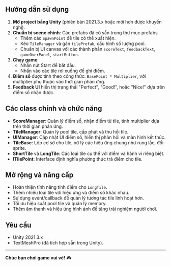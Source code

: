 
## Hướng dẫn sử dụng

1. **Mở project bằng Unity** (phiên bản 2021.3.x hoặc mới hơn được khuyến nghị).
2. **Chuẩn bị scene chính**: Các prefabs đã có sẵn trong thư mục prefabs
    - Thêm các `SpawnPoint` để tile có thể xuất hiện.
    - Kéo `TileManager` và gán `tilePrefab`, cấu hình số lượng pool.
    - Chuẩn bị UI canvas với các thành phần `scoreText`, `feedbackText`, `gameOverPanel`, `startButton`.
3. **Chạy game**:  
    - Nhấn nút Start để bắt đầu.
    - Nhấn vào các tile rơi xuống để ghi điểm.
4. **Điểm số** được tính theo công thức: `BasePoint * Multiplier`, với multiplier phụ thuộc vào thời gian phản ứng.
5. **Feedback UI** hiển thị trạng thái "Perfect", "Good!", hoặc "Nice!" dựa trên điểm số nhận được.

## Các class chính và chức năng

- **ScoreManager**: Quản lý điểm số, nhận điểm từ tile, tính multiplier dựa trên thời gian phản ứng.
- **TileManager**: Quản lý pool tile, cấp phát và thu hồi tile.
- **UIManager**: Cập nhật UI điểm số, hiển thị phản hồi và màn hình kết thúc.
- **TileBase**: Lớp cơ sở cho tile, xử lý các hiệu ứng chung như rung lắc, đổi sprite.
- **ShortTile** và **LongTile**: Các loại tile cụ thể với điểm và hành vi riêng biệt.
- **ITilePoint**: Interface định nghĩa phương thức trả điểm cho tile.

## Mở rộng và nâng cấp
- Hoàn thiện tính năng tính điểm cho `LongTile`.
- Thêm nhiều loại tile với hiệu ứng và điểm số khác nhau.
- Sử dụng event/callback để quản lý tương tác tile linh hoạt hơn.
- Tối ưu hiệu suất pool tile và quản lý memory.
- Thêm âm thanh và hiệu ứng hình ảnh để tăng trải nghiệm người chơi.

## Yêu cầu
- Unity 2021.3.x
- TextMeshPro (đã tích hợp sẵn trong Unity).

---

**Chúc bạn chơi game vui vẻ!** 🎮

